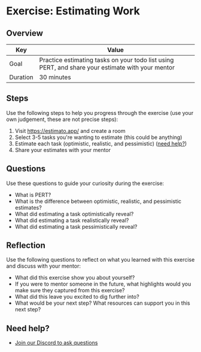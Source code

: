 # Exercise: Estimating Work

## Overview

| Key | Value |
| --- | --- |
| Goal | Practice estimating tasks on your todo list using PERT, and share your estimate with your mentor |
| Duration | 30 minutes |

## Steps

Use the following steps to help you progress through the exercise (use your own judgement, these are not precise steps):

1. Visit https://estimato.app/ and create a room
2. Select 3-5 tasks you're wanting to estimate (this could be anything)
3. Estimate each task (optimistic, realistic, and pessimistic) ([need help?](https://www.loom.com/share/e2fb848dfa0f4a75a2211c1e71863b9b))
4. Share your estimates with your mentor

## Questions

Use these questions to guide your curiosity during the exercise:

- What is PERT?
- What is the difference between optimistic, realistic, and pessimistic estimates?
- What did estimating a task optimistically reveal?
- What did estimating a task realistically reveal?
- What did estimating a task pessimistically reveal?

## Reflection

Use the following questions to reflect on what you learned with this exercise and discuss with your mentor:

- What did this exercise show you about yourself?
- If you were to mentor someone in the future, what highlights would you make sure they captured from this exercise? 
- What did this leave you excited to dig further into? 
- What would be your next step? What resources can support you in this next step?

## Need help?

- [Join our Discord to ask questions](https://discord.gg/bDVYvG3Czd)
